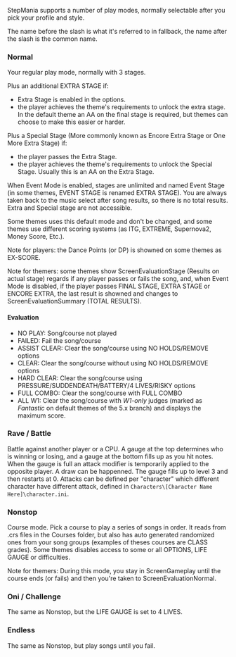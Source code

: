 StepMania supports a number of play modes, normally selectable after you pick your profile and style.

The name before the slash is what it's referred to in fallback, the name after the slash is the common name.

### Normal
Your regular play mode, normally with 3 stages.

Plus an additional EXTRA STAGE if:
* Extra Stage is enabled in the options.
* the player achieves the theme's requirements to unlock the extra stage. In the default theme an AA on the final stage is required, but themes can choose to make this easier or harder.

Plus a Special Stage (More commonly known as Encore Extra Stage or One More Extra Stage) if:
* the player passes the Extra Stage.
* the player achieves the theme's requirements to unlock the Special Stage. Usually this is an AA on the Extra Stage.

When Event Mode is enabled, stages are unlimited and named Event Stage (in some themes, EVENT STAGE is renamed EXTRA STAGE). You are always taken back to the music select after song results, so there is no total results. Extra and Special stage are not accessible.

Some themes uses this default mode and don't be changed, and some themes use different scoring systems (as ITG, EXTREME, Supernova2, Money Score, Etc.).

Note for players: the Dance Points (or DP) is showned on some themes as EX-SCORE.

Note for themers: some themes show ScreenEvaluationStage (Results on actual stage) regards if any player passes or fails the song, and, when Event Mode is disabled, if the player passes FINAL STAGE, EXTRA STAGE or ENCORE EXTRA, the last result is showned and changes to ScreenEvaluationSummary (TOTAL RESULTS).

#### Evaluation
* NO PLAY: Song/course not played
* FAILED: Fail the song/course
* ASSIST CLEAR: Clear the song/course using NO HOLDS/REMOVE options
* CLEAR: Clear the song/course without using NO HOLDS/REMOVE options
* HARD CLEAR: Clear the song/course using PRESSURE/SUDDENDEATH/BATTERY/4 LIVES/RISKY options
* FULL COMBO: Clear the song/course with FULL COMBO
* ALL W1: Clear the song/course with _W1-only_ judges (marked as _Fantastic_ on default themes of the 5.x branch) and displays the maximum score.

### Rave / Battle
Battle against another player or a CPU. A gauge at the top determines who is winning or losing, and a gauge at the bottom fills up as you hit notes. When the gauge is full an attack modifier is temporarily applied to the opposite player. A draw can be happenned.
The gauge fills up to level 3 and then restarts at 0. Attacks can be defined per "character" which different character have different attack, defined in `Characters\[Character Name Here]\character.ini`.

### Nonstop
Course mode. Pick a course to play a series of songs in order. It reads from .crs files in the Courses folder, but also has auto generated randomized ones from your song groups (examples of theses courses are CLASS grades). Some themes disables access to some or all OPTIONS, LIFE GAUGE or difficulties.

Note for themers: During this mode, you stay in ScreenGameplay until the course ends (or fails) and then you're taken to ScreenEvaluationNormal.

### Oni / Challenge
The same as Nonstop, but the LIFE GAUGE is set to 4 LIVES.

### Endless
The same as Nonstop, but play songs until you fail.
